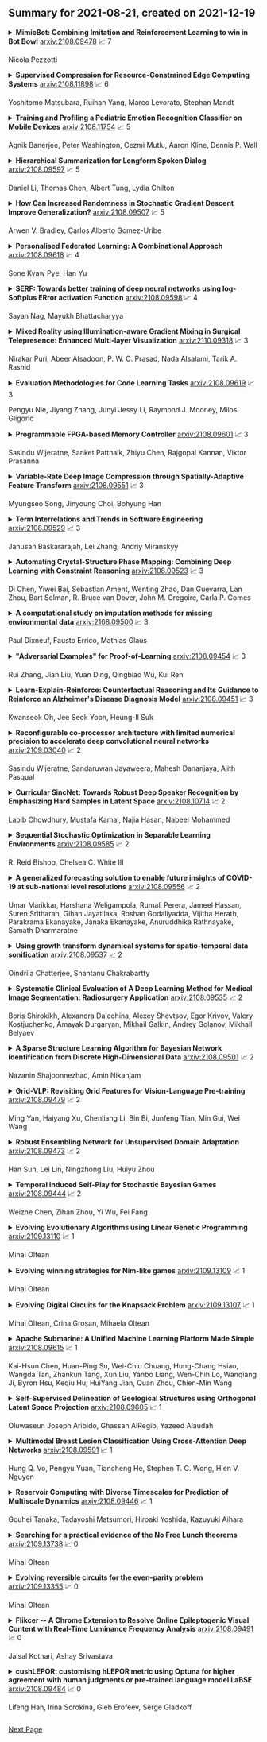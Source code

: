 ## Summary for 2021-08-21, created on 2021-12-19


<details><summary><b>MimicBot: Combining Imitation and Reinforcement Learning to win in Bot Bowl</b>
<a href="https://arxiv.org/abs/2108.09478">arxiv:2108.09478</a>
&#x1F4C8; 7 <br>
<p>Nicola Pezzotti</p></summary>
<p>

**Abstract:** This paper describe an hybrid agent trained to play in Fantasy Football AI which participated in the Bot Bowl III competition. The agent, MimicBot, is implemented using a specifically designed deep policy network and trained using a combination of imitation and reinforcement learning. Previous attempts in using a reinforcement learning approach in such context failed for a number of reasons, e.g. due to the intrinsic randomness in the environment and the large and uneven number of actions available, with a curriculum learning approach failing to consistently beat a randomly paying agent. Currently no machine learning approach can beat a scripted bot which makes use of the domain knowledge on the game. Our solution, thanks to an imitation learning and a hybrid decision-making process, consistently beat such scripted agents. Moreover we shed lights on how to more efficiently train in a reinforcement learning setting while drastically increasing sample efficiency. MimicBot is the winner of the Bot Bowl III competition, and it is currently the state-of-the-art solution.

</p>
</details>

<details><summary><b>Supervised Compression for Resource-Constrained Edge Computing Systems</b>
<a href="https://arxiv.org/abs/2108.11898">arxiv:2108.11898</a>
&#x1F4C8; 6 <br>
<p>Yoshitomo Matsubara, Ruihan Yang, Marco Levorato, Stephan Mandt</p></summary>
<p>

**Abstract:** There has been much interest in deploying deep learning algorithms on low-powered devices, including smartphones, drones, and medical sensors. However, full-scale deep neural networks are often too resource-intensive in terms of energy and storage. As a result, the bulk part of the machine learning operation is therefore often carried out on an edge server, where the data is compressed and transmitted. However, compressing data (such as images) leads to transmitting information irrelevant to the supervised task. Another popular approach is to split the deep network between the device and the server while compressing intermediate features. To date, however, such split computing strategies have barely outperformed the aforementioned naive data compression baselines due to their inefficient approaches to feature compression. This paper adopts ideas from knowledge distillation and neural image compression to compress intermediate feature representations more efficiently. Our supervised compression approach uses a teacher model and a student model with a stochastic bottleneck and learnable prior for entropy coding (Entropic Student). We compare our approach to various neural image and feature compression baselines in three vision tasks and found that it achieves better supervised rate-distortion performance while maintaining smaller end-to-end latency. We furthermore show that the learned feature representations can be tuned to serve multiple downstream tasks.

</p>
</details>

<details><summary><b>Training and Profiling a Pediatric Emotion Recognition Classifier on Mobile Devices</b>
<a href="https://arxiv.org/abs/2108.11754">arxiv:2108.11754</a>
&#x1F4C8; 5 <br>
<p>Agnik Banerjee, Peter Washington, Cezmi Mutlu, Aaron Kline, Dennis P. Wall</p></summary>
<p>

**Abstract:** Implementing automated emotion recognition on mobile devices could provide an accessible diagnostic and therapeutic tool for those who struggle to recognize emotion, including children with developmental behavioral conditions such as autism. Although recent advances have been made in building more accurate emotion classifiers, existing models are too computationally expensive to be deployed on mobile devices. In this study, we optimized and profiled various machine learning models designed for inference on edge devices and were able to match previous state of the art results for emotion recognition on children. Our best model, a MobileNet-V2 network pre-trained on ImageNet, achieved 65.11% balanced accuracy and 64.19% F1-score on CAFE, while achieving a 45-millisecond inference latency on a Motorola Moto G6 phone. This balanced accuracy is only 1.79% less than the current state of the art for CAFE, which used a model that contains 26.62x more parameters and was unable to run on the Moto G6, even when fully optimized. This work validates that with specialized design and optimization techniques, machine learning models can become lightweight enough for deployment on mobile devices and still achieve high accuracies on difficult image classification tasks.

</p>
</details>

<details><summary><b>Hierarchical Summarization for Longform Spoken Dialog</b>
<a href="https://arxiv.org/abs/2108.09597">arxiv:2108.09597</a>
&#x1F4C8; 5 <br>
<p>Daniel Li, Thomas Chen, Albert Tung, Lydia Chilton</p></summary>
<p>

**Abstract:** Every day we are surrounded by spoken dialog. This medium delivers rich diverse streams of information auditorily; however, systematically understanding dialog can often be non-trivial. Despite the pervasiveness of spoken dialog, automated speech understanding and quality information extraction remains markedly poor, especially when compared to written prose. Furthermore, compared to understanding text, auditory communication poses many additional challenges such as speaker disfluencies, informal prose styles, and lack of structure. These concerns all demonstrate the need for a distinctly speech tailored interactive system to help users understand and navigate the spoken language domain. While individual automatic speech recognition (ASR) and text summarization methods already exist, they are imperfect technologies; neither consider user purpose and intent nor address spoken language induced complications. Consequently, we design a two stage ASR and text summarization pipeline and propose a set of semantic segmentation and merging algorithms to resolve these speech modeling challenges. Our system enables users to easily browse and navigate content as well as recover from errors in these underlying technologies. Finally, we present an evaluation of the system which highlights user preference for hierarchical summarization as a tool to quickly skim audio and identify content of interest to the user.

</p>
</details>

<details><summary><b>How Can Increased Randomness in Stochastic Gradient Descent Improve Generalization?</b>
<a href="https://arxiv.org/abs/2108.09507">arxiv:2108.09507</a>
&#x1F4C8; 5 <br>
<p>Arwen V. Bradley, Carlos Alberto Gomez-Uribe</p></summary>
<p>

**Abstract:** Recent works report that increasing the learning rate or decreasing the minibatch size in stochastic gradient descent (SGD) can improve test set performance. We argue this is expected under some conditions in models with a loss function with multiple local minima. Our main contribution is an approximate but analytical approach inspired by methods in Physics to study the role of the SGD learning rate and batch size in generalization. We characterize test set performance under a shift between the training and test data distributions for loss functions with multiple minima. The shift can simply be due to sampling, and is therefore typically present in practical applications. We show that the resulting shift in local minima worsens test performance by picking up curvature, implying that generalization improves by selecting wide and/or little-shifted local minima. We then specialize to SGD, and study its test performance under stationarity. Because obtaining the exact stationary distribution of SGD is intractable, we derive a Fokker-Planck approximation of SGD and obtain its stationary distribution instead. This process shows that the learning rate divided by the minibatch size plays a role analogous to temperature in statistical mechanics, and implies that SGD, including its stationary distribution, is largely invariant to changes in learning rate or batch size that leave its temperature constant. We show that increasing SGD temperature encourages the selection of local minima with lower curvature, and can enable better generalization. We provide experiments on CIFAR10 demonstrating the temperature invariance of SGD, improvement of the test loss as SGD temperature increases, and quantifying the impact of sampling versus domain shift in driving this effect. Finally, we present synthetic experiments showing how our theory applies in a simplified loss with two local minima.

</p>
</details>

<details><summary><b>Personalised Federated Learning: A Combinational Approach</b>
<a href="https://arxiv.org/abs/2108.09618">arxiv:2108.09618</a>
&#x1F4C8; 4 <br>
<p>Sone Kyaw Pye, Han Yu</p></summary>
<p>

**Abstract:** Federated learning (FL) is a distributed machine learning approach involving multiple clients collaboratively training a shared model. Such a system has the advantage of more training data from multiple clients, but data can be non-identically and independently distributed (non-i.i.d.). Privacy and integrity preserving features such as differential privacy (DP) and robust aggregation (RA) are commonly used in FL. In this work, we show that on common deep learning tasks, the performance of FL models differs amongst clients and situations, and FL models can sometimes perform worse than local models due to non-i.i.d. data. Secondly, we show that incorporating DP and RA degrades performance further. Then, we conduct an ablation study on the performance impact of different combinations of common personalization approaches for FL, such as finetuning, mixture-of-experts ensemble, multi-task learning, and knowledge distillation. It is observed that certain combinations of personalization approaches are more impactful in certain scenarios while others always improve performance, and combination approaches are better than individual ones. Most clients obtained better performance with combined personalized FL and recover from performance degradation caused by non-i.i.d. data, DP, and RA.

</p>
</details>

<details><summary><b>SERF: Towards better training of deep neural networks using log-Softplus ERror activation Function</b>
<a href="https://arxiv.org/abs/2108.09598">arxiv:2108.09598</a>
&#x1F4C8; 4 <br>
<p>Sayan Nag, Mayukh Bhattacharyya</p></summary>
<p>

**Abstract:** Activation functions play a pivotal role in determining the training dynamics and neural network performance. The widely adopted activation function ReLU despite being simple and effective has few disadvantages including the Dying ReLU problem. In order to tackle such problems, we propose a novel activation function called Serf which is self-regularized and nonmonotonic in nature. Like Mish, Serf also belongs to the Swish family of functions. Based on several experiments on computer vision (image classification and object detection) and natural language processing (machine translation, sentiment classification and multimodal entailment) tasks with different state-of-the-art architectures, it is observed that Serf vastly outperforms ReLU (baseline) and other activation functions including both Swish and Mish, with a markedly bigger margin on deeper architectures. Ablation studies further demonstrate that Serf based architectures perform better than those of Swish and Mish in varying scenarios, validating the effectiveness and compatibility of Serf with varying depth, complexity, optimizers, learning rates, batch sizes, initializers and dropout rates. Finally, we investigate the mathematical relation between Swish and Serf, thereby showing the impact of preconditioner function ingrained in the first derivative of Serf which provides a regularization effect making gradients smoother and optimization faster.

</p>
</details>

<details><summary><b>Mixed Reality using Illumination-aware Gradient Mixing in Surgical Telepresence: Enhanced Multi-layer Visualization</b>
<a href="https://arxiv.org/abs/2110.09318">arxiv:2110.09318</a>
&#x1F4C8; 3 <br>
<p>Nirakar Puri, Abeer Alsadoon, P. W. C. Prasad, Nada Alsalami, Tarik A. Rashid</p></summary>
<p>

**Abstract:** Background and aim: Surgical telepresence using augmented perception has been applied, but mixed reality is still being researched and is only theoretical. The aim of this work is to propose a solution to improve the visualization in the final merged video by producing globally consistent videos when the intensity of illumination in the input source and target video varies. Methodology: The proposed system uses an enhanced multi-layer visualization with illumination-aware gradient mixing using Illumination Aware Video Composition algorithm. Particle Swarm Optimization Algorithm is used to find the best sample pair from foreground and background region and image pixel correlation to estimate the alpha matte. Particle Swarm Optimization algorithm helps to get the original colour and depth of the unknown pixel in the unknown region. Result: Our results showed improved accuracy caused by reducing the Mean squared Error for selecting the best sample pair for unknown region in 10 each sample for bowel, jaw and breast. The amount of this reduction is 16.48% from the state of art system. As a result, the visibility accuracy is improved from 89.4 to 97.7% which helped to clear the hand vision even in the difference of light. Conclusion: Illumination effect and alpha pixel correlation improves the visualization accuracy and produces a globally consistent composition results and maintains the temporal coherency when compositing two videos with high and inverse illumination effect. In addition, this paper provides a solution for selecting the best sampling pair for the unknown region to obtain the original colour and depth.

</p>
</details>

<details><summary><b>Evaluation Methodologies for Code Learning Tasks</b>
<a href="https://arxiv.org/abs/2108.09619">arxiv:2108.09619</a>
&#x1F4C8; 3 <br>
<p>Pengyu Nie, Jiyang Zhang, Junyi Jessy Li, Raymond J. Mooney, Milos Gligoric</p></summary>
<p>

**Abstract:** There has been a growing interest in developing machine learning (ML) models for code learning tasks, e.g., comment generation and method naming. Despite substantial increase in the effectiveness of ML models, the evaluation methodologies, i.e., the way people split datasets into training, validation, and testing sets, were not well designed. Specifically, no prior work on the aforementioned topics considered the timestamps of code and comments during evaluation (e.g., examples in the testing set might be from 2010 and examples from the training set might be from 2020). This may lead to evaluations that are inconsistent with the intended use cases of the ML models. In this paper, we formalize a novel time-segmented evaluation methodology, as well as the two methodologies commonly used in the literature: mixed-project and cross-project. We argue that time-segmented methodology is the most realistic. We also describe various use cases of ML models and provide a guideline for using methodologies to evaluate each use case. To assess the impact of methodologies, we collect a dataset of code-comment pairs with timestamps to train and evaluate several recent code learning ML models for the comment generation and method naming tasks. Our results show that different methodologies can lead to conflicting and inconsistent results. We invite the community to adopt the time-segmented evaluation methodology.

</p>
</details>

<details><summary><b>Programmable FPGA-based Memory Controller</b>
<a href="https://arxiv.org/abs/2108.09601">arxiv:2108.09601</a>
&#x1F4C8; 3 <br>
<p>Sasindu Wijeratne, Sanket Pattnaik, Zhiyu Chen, Rajgopal Kannan, Viktor Prasanna</p></summary>
<p>

**Abstract:** Even with generational improvements in DRAM technology, memory access latency still remains the major bottleneck for application accelerators, primarily due to limitations in memory interface IPs which cannot fully account for variations in target applications, the algorithms used, and accelerator architectures. Since developing memory controllers for different applications is time-consuming, this paper introduces a modular and programmable memory controller that can be configured for different target applications on available hardware resources. The proposed memory controller efficiently supports cache-line accesses along with bulk memory transfers. The user can configure the controller depending on the available logic resources on the FPGA, memory access pattern, and external memory specifications. The modular design supports various memory access optimization techniques including, request scheduling, internal caching, and direct memory access. These techniques contribute to reducing the overall latency while maintaining high sustained bandwidth. We implement the system on a state-of-the-art FPGA and evaluate its performance using two widely studied domains: graph analytics and deep learning workloads. We show improved overall memory access time up to 58% on CNN and GCN workloads compared with commercial memory controller IPs.

</p>
</details>

<details><summary><b>Variable-Rate Deep Image Compression through Spatially-Adaptive Feature Transform</b>
<a href="https://arxiv.org/abs/2108.09551">arxiv:2108.09551</a>
&#x1F4C8; 3 <br>
<p>Myungseo Song, Jinyoung Choi, Bohyung Han</p></summary>
<p>

**Abstract:** We propose a versatile deep image compression network based on Spatial Feature Transform (SFT arXiv:1804.02815), which takes a source image and a corresponding quality map as inputs and produce a compressed image with variable rates. Our model covers a wide range of compression rates using a single model, which is controlled by arbitrary pixel-wise quality maps. In addition, the proposed framework allows us to perform task-aware image compressions for various tasks, e.g., classification, by efficiently estimating optimized quality maps specific to target tasks for our encoding network. This is even possible with a pretrained network without learning separate models for individual tasks. Our algorithm achieves outstanding rate-distortion trade-off compared to the approaches based on multiple models that are optimized separately for several different target rates. At the same level of compression, the proposed approach successfully improves performance on image classification and text region quality preservation via task-aware quality map estimation without additional model training. The code is available at the project website: https://github.com/micmic123/QmapCompression

</p>
</details>

<details><summary><b>Term Interrelations and Trends in Software Engineering</b>
<a href="https://arxiv.org/abs/2108.09529">arxiv:2108.09529</a>
&#x1F4C8; 3 <br>
<p>Janusan Baskararajah, Lei Zhang, Andriy Miranskyy</p></summary>
<p>

**Abstract:** The Software Engineering (SE) community is prolific, making it challenging for experts to keep up with the flood of new papers and for neophytes to enter the field. Therefore, we posit that the community may benefit from a tool extracting terms and their interrelations from the SE community's text corpus and showing terms' trends. In this paper, we build a prototyping tool using the word embedding technique. We train the embeddings on the SE Body of Knowledge handbook and 15,233 research papers' titles and abstracts. We also create test cases necessary for validation of the training of the embeddings. We provide representative examples showing that the embeddings may aid in summarizing terms and uncovering trends in the knowledge base.

</p>
</details>

<details><summary><b>Automating Crystal-Structure Phase Mapping: Combining Deep Learning with Constraint Reasoning</b>
<a href="https://arxiv.org/abs/2108.09523">arxiv:2108.09523</a>
&#x1F4C8; 3 <br>
<p>Di Chen, Yiwei Bai, Sebastian Ament, Wenting Zhao, Dan Guevarra, Lan Zhou, Bart Selman, R. Bruce van Dover, John M. Gregoire, Carla P. Gomes</p></summary>
<p>

**Abstract:** Crystal-structure phase mapping is a core, long-standing challenge in materials science that requires identifying crystal structures, or mixtures thereof, in synthesized materials. Materials science experts excel at solving simple systems but cannot solve complex systems, creating a major bottleneck in high-throughput materials discovery. Herein we show how to automate crystal-structure phase mapping. We formulate phase mapping as an unsupervised pattern demixing problem and describe how to solve it using Deep Reasoning Networks (DRNets). DRNets combine deep learning with constraint reasoning for incorporating scientific prior knowledge and consequently require only a modest amount of (unlabeled) data. DRNets compensate for the limited data by exploiting and magnifying the rich prior knowledge about the thermodynamic rules governing the mixtures of crystals with constraint reasoning seamlessly integrated into neural network optimization. DRNets are designed with an interpretable latent space for encoding prior-knowledge domain constraints and seamlessly integrate constraint reasoning into neural network optimization. DRNets surpass previous approaches on crystal-structure phase mapping, unraveling the Bi-Cu-V oxide phase diagram, and aiding the discovery of solar-fuels materials.

</p>
</details>

<details><summary><b>A computational study on imputation methods for missing environmental data</b>
<a href="https://arxiv.org/abs/2108.09500">arxiv:2108.09500</a>
&#x1F4C8; 3 <br>
<p>Paul Dixneuf, Fausto Errico, Mathias Glaus</p></summary>
<p>

**Abstract:** Data acquisition and recording in the form of databases are routine operations. The process of collecting data, however, may experience irregularities, resulting in databases with missing data. Missing entries might alter analysis efficiency and, consequently, the associated decision-making process. This paper focuses on databases collecting information related to the natural environment. Given the broad spectrum of recorded activities, these databases typically are of mixed nature. It is therefore relevant to evaluate the performance of missing data processing methods considering this characteristic. In this paper we investigate the performances of several missing data imputation methods and their application to the problem of missing data in environment. A computational study was performed to compare the method missForest (MF) with two other imputation methods, namely Multivariate Imputation by Chained Equations (MICE) and K-Nearest Neighbors (KNN). Tests were made on 10 pretreated datasets of various types. Results revealed that MF generally outperformed MICE and KNN in terms of imputation errors, with a more pronounced performance gap for mixed typed databases where MF reduced the imputation error up to 150%, when compared to the other methods. KNN was usually the fastest method. MF was then successfully applied to a case study on Quebec wastewater treatment plants performance monitoring. We believe that the present study demonstrates the pertinence of using MF as imputation method when dealing with missing environmental data.

</p>
</details>

<details><summary><b>"Adversarial Examples" for Proof-of-Learning</b>
<a href="https://arxiv.org/abs/2108.09454">arxiv:2108.09454</a>
&#x1F4C8; 3 <br>
<p>Rui Zhang, Jian Liu, Yuan Ding, Qingbiao Wu, Kui Ren</p></summary>
<p>

**Abstract:** In S&P '21, Jia et al. proposed a new concept/mechanism named proof-of-learning (PoL), which allows a prover to demonstrate ownership of a machine learning model by proving integrity of the training procedure. It guarantees that an adversary cannot construct a valid proof with less cost (in both computation and storage) than that made by the prover in generating the proof. A PoL proof includes a set of intermediate models recorded during training, together with the corresponding data points used to obtain each recorded model. Jia et al. claimed that an adversary merely knowing the final model and training dataset cannot efficiently find a set of intermediate models with correct data points. In this paper, however, we show that PoL is vulnerable to "adversarial examples"! Specifically, in a similar way as optimizing an adversarial example, we could make an arbitrarily-chosen data point "generate" a given model, hence efficiently generating intermediate models with correct data points. We demonstrate, both theoretically and empirically, that we are able to generate a valid proof with significantly less cost than generating a proof by the prover, thereby we successfully break PoL.

</p>
</details>

<details><summary><b>Learn-Explain-Reinforce: Counterfactual Reasoning and Its Guidance to Reinforce an Alzheimer's Disease Diagnosis Model</b>
<a href="https://arxiv.org/abs/2108.09451">arxiv:2108.09451</a>
&#x1F4C8; 3 <br>
<p>Kwanseok Oh, Jee Seok Yoon, Heung-Il Suk</p></summary>
<p>

**Abstract:** Existing studies on disease diagnostic models focus either on diagnostic model learning for performance improvement or on the visual explanation of a trained diagnostic model. We propose a novel learn-explain-reinforce (LEAR) framework that unifies diagnostic model learning, visual explanation generation (explanation unit), and trained diagnostic model reinforcement (reinforcement unit) guided by the visual explanation. For the visual explanation, we generate a counterfactual map that transforms an input sample to be identified as an intended target label. For example, a counterfactual map can localize hypothetical abnormalities within a normal brain image that may cause it to be diagnosed with Alzheimer's disease (AD). We believe that the generated counterfactual maps represent data-driven and model-induced knowledge about a target task, i.e., AD diagnosis using structural MRI, which can be a vital source of information to reinforce the generalization of the trained diagnostic model. To this end, we devise an attention-based feature refinement module with the guidance of the counterfactual maps. The explanation and reinforcement units are reciprocal and can be operated iteratively. Our proposed approach was validated via qualitative and quantitative analysis on the ADNI dataset. Its comprehensibility and fidelity were demonstrated through ablation studies and comparisons with existing methods.

</p>
</details>

<details><summary><b>Reconfigurable co-processor architecture with limited numerical precision to accelerate deep convolutional neural networks</b>
<a href="https://arxiv.org/abs/2109.03040">arxiv:2109.03040</a>
&#x1F4C8; 2 <br>
<p>Sasindu Wijeratne, Sandaruwan Jayaweera, Mahesh Dananjaya, Ajith Pasqual</p></summary>
<p>

**Abstract:** Convolutional Neural Networks (CNNs) are widely used in deep learning applications, e.g. visual systems, robotics etc. However, existing software solutions are not efficient. Therefore, many hardware accelerators have been proposed optimizing performance, power and resource utilization of the implementation. Amongst existing solutions, Field Programmable Gate Array (FPGA) based architecture provides better cost-energy-performance trade-offs as well as scalability and minimizing development time. In this paper, we present a model-independent reconfigurable co-processing architecture to accelerate CNNs. Our architecture consists of parallel Multiply and Accumulate (MAC) units with caching techniques and interconnection networks to exploit maximum data parallelism. In contrast to existing solutions, we introduce limited precision 32 bit Q-format fixed point quantization for arithmetic representations and operations. As a result, our architecture achieved significant reduction in resource utilization with competitive accuracy. Furthermore, we developed an assembly-type microinstructions to access the co-processing fabric to manage layer-wise parallelism, thereby making re-use of limited resources. Finally, we have tested our architecture up to 9x9 kernel size on Xilinx Virtex 7 FPGA, achieving a throughput of up to 226.2 GOp/S for 3x3 kernel size.

</p>
</details>

<details><summary><b>Curricular SincNet: Towards Robust Deep Speaker Recognition by Emphasizing Hard Samples in Latent Space</b>
<a href="https://arxiv.org/abs/2108.10714">arxiv:2108.10714</a>
&#x1F4C8; 2 <br>
<p>Labib Chowdhury, Mustafa Kamal, Najia Hasan, Nabeel Mohammed</p></summary>
<p>

**Abstract:** Deep learning models have become an increasingly preferred option for biometric recognition systems, such as speaker recognition. SincNet, a deep neural network architecture, gained popularity in speaker recognition tasks due to its parameterized sinc functions that allow it to work directly on the speech signal. The original SincNet architecture uses the softmax loss, which may not be the most suitable choice for recognition-based tasks. Such loss functions do not impose inter-class margins nor differentiate between easy and hard training samples. Curriculum learning, particularly those leveraging angular margin-based losses, has proven very successful in other biometric applications such as face recognition. The advantage of such a curriculum learning-based techniques is that it will impose inter-class margins as well as taking to account easy and hard samples. In this paper, we propose Curricular SincNet (CL-SincNet), an improved SincNet model where we use a curricular loss function to train the SincNet architecture. The proposed model is evaluated on multiple datasets using intra-dataset and inter-dataset evaluation protocols. In both settings, the model performs competitively with other previously published work. In the case of inter-dataset testing, it achieves the best overall results with a reduction of 4\% error rate compare to SincNet and other published work.

</p>
</details>

<details><summary><b>Sequential Stochastic Optimization in Separable Learning Environments</b>
<a href="https://arxiv.org/abs/2108.09585">arxiv:2108.09585</a>
&#x1F4C8; 2 <br>
<p>R. Reid Bishop, Chelsea C. White III</p></summary>
<p>

**Abstract:** We consider a class of sequential decision-making problems under uncertainty that can encompass various types of supervised learning concepts. These problems have a completely observed state process and a partially observed modulation process, where the state process is affected by the modulation process only through an observation process, the observation process only observes the modulation process, and the modulation process is exogenous to control. We model this broad class of problems as a partially observed Markov decision process (POMDP). The belief function for the modulation process is control invariant, thus separating the estimation of the modulation process from the control of the state process. We call this specially structured POMDP the separable POMDP, or SEP-POMDP, and show it (i) can serve as a model for a broad class of application areas, e.g., inventory control, finance, healthcare systems, (ii) inherits value function and optimal policy structure from a set of completely observed MDPs, (iii) can serve as a bridge between classical models of sequential decision making under uncertainty having fully specified model artifacts and such models that are not fully specified and require the use of predictive methods from statistics and machine learning, and (iv) allows for specialized approximate solution procedures.

</p>
</details>

<details><summary><b>A generalized forecasting solution to enable future insights of COVID-19 at sub-national level resolutions</b>
<a href="https://arxiv.org/abs/2108.09556">arxiv:2108.09556</a>
&#x1F4C8; 2 <br>
<p>Umar Marikkar, Harshana Weligampola, Rumali Perera, Jameel Hassan, Suren Sritharan, Gihan Jayatilaka, Roshan Godaliyadda, Vijitha Herath, Parakrama Ekanayake, Janaka Ekanayake, Anuruddhika Rathnayake, Samath Dharmaratne</p></summary>
<p>

**Abstract:** COVID-19 continues to cause a significant impact on public health. To minimize this impact, policy makers undertake containment measures that however, when carried out disproportionately to the actual threat, as a result if errorneous threat assessment, cause undesirable long-term socio-economic complications. In addition, macro-level or national level decision making fails to consider the localized sensitivities in small regions. Hence, the need arises for region-wise threat assessments that provide insights on the behaviour of COVID-19 through time, enabled through accurate forecasts. In this study, a forecasting solution is proposed, to predict daily new cases of COVID-19 in regions small enough where containment measures could be locally implemented, by targeting three main shortcomings that exist in literature; the unreliability of existing data caused by inconsistent testing patterns in smaller regions, weak deploy-ability of forecasting models towards predicting cases in previously unseen regions, and model training biases caused by the imbalanced nature of data in COVID-19 epi-curves. Hence, the contributions of this study are three-fold; an optimized smoothing technique to smoothen less deterministic epi-curves based on epidemiological dynamics of that region, a Long-Short-Term-Memory (LSTM) based forecasting model trained using data from select regions to create a representative and diverse training set that maximizes deploy-ability in regions with lack of historical data, and an adaptive loss function whilst training to mitigate the data imbalances seen in epi-curves. The proposed smoothing technique, the generalized training strategy and the adaptive loss function largely increased the overall accuracy of the forecast, which enables efficient containment measures at a more localized micro-level.

</p>
</details>

<details><summary><b>Using growth transform dynamical systems for spatio-temporal data sonification</b>
<a href="https://arxiv.org/abs/2108.09537">arxiv:2108.09537</a>
&#x1F4C8; 2 <br>
<p>Oindrila Chatterjee, Shantanu Chakrabartty</p></summary>
<p>

**Abstract:** Sonification, or encoding information in meaningful audio signatures, has several advantages in augmenting or replacing traditional visualization methods for human-in-the-loop decision-making. Standard sonification methods reported in the literature involve either (i) using only a subset of the variables, or (ii) first solving a learning task on the data and then mapping the output to an audio waveform, which is utilized by the end-user to make a decision. This paper presents a novel framework for sonifying high-dimensional data using a complex growth transform dynamical system model where both the learning (or, more generally, optimization) and the sonification processes are integrated together. Our algorithm takes as input the data and optimization parameters underlying the learning or prediction task and combines it with the psychoacoustic parameters defined by the user. As a result, the proposed framework outputs binaural audio signatures that not only encode some statistical properties of the high-dimensional data but also reveal the underlying complexity of the optimization/learning process. Along with extensive experiments using synthetic datasets, we demonstrate the framework on sonifying Electro-encephalogram (EEG) data with the potential for detecting epileptic seizures in pediatric patients.

</p>
</details>

<details><summary><b>Systematic Clinical Evaluation of A Deep Learning Method for Medical Image Segmentation: Radiosurgery Application</b>
<a href="https://arxiv.org/abs/2108.09535">arxiv:2108.09535</a>
&#x1F4C8; 2 <br>
<p>Boris Shirokikh, Alexandra Dalechina, Alexey Shevtsov, Egor Krivov, Valery Kostjuchenko, Amayak Durgaryan, Mikhail Galkin, Andrey Golanov, Mikhail Belyaev</p></summary>
<p>

**Abstract:** We systematically evaluate a Deep Learning (DL) method in a 3D medical image segmentation task. Our segmentation method is integrated into the radiosurgery treatment process and directly impacts the clinical workflow. With our method, we address the relative drawbacks of manual segmentation: high inter-rater contouring variability and high time consumption of the contouring process. The main extension over the existing evaluations is the careful and detailed analysis that could be further generalized on other medical image segmentation tasks. Firstly, we analyze the changes in the inter-rater detection agreement. We show that the segmentation model reduces the ratio of detection disagreements from 0.162 to 0.085 (p < 0.05). Secondly, we show that the model improves the inter-rater contouring agreement from 0.845 to 0.871 surface Dice Score (p < 0.05). Thirdly, we show that the model accelerates the delineation process in between 1.6 and 2.0 times (p < 0.05). Finally, we design the setup of the clinical experiment to either exclude or estimate the evaluation biases, thus preserve the significance of the results. Besides the clinical evaluation, we also summarize the intuitions and practical ideas for building an efficient DL-based model for 3D medical image segmentation.

</p>
</details>

<details><summary><b>A Sparse Structure Learning Algorithm for Bayesian Network Identification from Discrete High-Dimensional Data</b>
<a href="https://arxiv.org/abs/2108.09501">arxiv:2108.09501</a>
&#x1F4C8; 2 <br>
<p>Nazanin Shajoonnezhad, Amin Nikanjam</p></summary>
<p>

**Abstract:** This paper addresses the problem of learning a sparse structure Bayesian network from high-dimensional discrete data. Compared to continuous Bayesian networks, learning a discrete Bayesian network is a challenging problem due to the large parameter space. Although many approaches have been developed for learning continuous Bayesian networks, few approaches have been proposed for the discrete ones. In this paper, we address learning Bayesian networks as an optimization problem and propose a score function that satisfies the sparsity and the DAG property simultaneously. Besides, we implement a block-wised stochastic coordinate descent algorithm to optimize the score function. Specifically, we use a variance reducing method in our optimization algorithm to make the algorithm work efficiently in high-dimensional data. The proposed approach is applied to synthetic data from well-known benchmark networks. The quality, scalability, and robustness of the constructed network are measured. Compared to some competitive approaches, the results reveal that our algorithm outperforms the others in evaluation metrics.

</p>
</details>

<details><summary><b>Grid-VLP: Revisiting Grid Features for Vision-Language Pre-training</b>
<a href="https://arxiv.org/abs/2108.09479">arxiv:2108.09479</a>
&#x1F4C8; 2 <br>
<p>Ming Yan, Haiyang Xu, Chenliang Li, Bin Bi, Junfeng Tian, Min Gui, Wei Wang</p></summary>
<p>

**Abstract:** Existing approaches to vision-language pre-training (VLP) heavily rely on an object detector based on bounding boxes (regions), where salient objects are first detected from images and then a Transformer-based model is used for cross-modal fusion. Despite their superior performance, these approaches are bounded by the capability of the object detector in terms of both effectiveness and efficiency. Besides, the presence of object detection imposes unnecessary constraints on model designs and makes it difficult to support end-to-end training. In this paper, we revisit grid-based convolutional features for vision-language pre-training, skipping the expensive region-related steps. We propose a simple yet effective grid-based VLP method that works surprisingly well with the grid features. By pre-training only with in-domain datasets, the proposed Grid-VLP method can outperform most competitive region-based VLP methods on three examined vision-language understanding tasks. We hope that our findings help to further advance the state of the art of vision-language pre-training, and provide a new direction towards effective and efficient VLP.

</p>
</details>

<details><summary><b>Robust Ensembling Network for Unsupervised Domain Adaptation</b>
<a href="https://arxiv.org/abs/2108.09473">arxiv:2108.09473</a>
&#x1F4C8; 2 <br>
<p>Han Sun, Lei Lin, Ningzhong Liu, Huiyu Zhou</p></summary>
<p>

**Abstract:** Recently, in order to address the unsupervised domain adaptation (UDA) problem, extensive studies have been proposed to achieve transferrable models. Among them, the most prevalent method is adversarial domain adaptation, which can shorten the distance between the source domain and the target domain. Although adversarial learning is very effective, it still leads to the instability of the network and the drawbacks of confusing category information. In this paper, we propose a Robust Ensembling Network (REN) for UDA, which applies a robust time ensembling teacher network to learn global information for domain transfer. Specifically, REN mainly includes a teacher network and a student network, which performs standard domain adaptation training and updates weights of the teacher network. In addition, we also propose a dual-network conditional adversarial loss to improve the ability of the discriminator. Finally, for the purpose of improving the basic ability of the student network, we utilize the consistency constraint to balance the error between the student network and the teacher network. Extensive experimental results on several UDA datasets have demonstrated the effectiveness of our model by comparing with other state-of-the-art UDA algorithms.

</p>
</details>

<details><summary><b>Temporal Induced Self-Play for Stochastic Bayesian Games</b>
<a href="https://arxiv.org/abs/2108.09444">arxiv:2108.09444</a>
&#x1F4C8; 2 <br>
<p>Weizhe Chen, Zihan Zhou, Yi Wu, Fei Fang</p></summary>
<p>

**Abstract:** One practical requirement in solving dynamic games is to ensure that the players play well from any decision point onward. To satisfy this requirement, existing efforts focus on equilibrium refinement, but the scalability and applicability of existing techniques are limited. In this paper, we propose Temporal-Induced Self-Play (TISP), a novel reinforcement learning-based framework to find strategies with decent performances from any decision point onward. TISP uses belief-space representation, backward induction, policy learning, and non-parametric approximation. Building upon TISP, we design a policy-gradient-based algorithm TISP-PG. We prove that TISP-based algorithms can find approximate Perfect Bayesian Equilibrium in zero-sum one-sided stochastic Bayesian games with finite horizon. We test TISP-based algorithms in various games, including finitely repeated security games and a grid-world game. The results show that TISP-PG is more scalable than existing mathematical programming-based methods and significantly outperforms other learning-based methods.

</p>
</details>

<details><summary><b>Evolving Evolutionary Algorithms using Linear Genetic Programming</b>
<a href="https://arxiv.org/abs/2109.13110">arxiv:2109.13110</a>
&#x1F4C8; 1 <br>
<p>Mihai Oltean</p></summary>
<p>

**Abstract:** A new model for evolving Evolutionary Algorithms is proposed in this paper. The model is based on the Linear Genetic Programming (LGP) technique. Every LGP chromosome encodes an EA which is used for solving a particular problem. Several Evolutionary Algorithms for function optimization, the Traveling Salesman Problem, and the Quadratic Assignment Problem are evolved by using the considered model. Numerical experiments show that the evolved Evolutionary Algorithms perform similarly and sometimes even better than standard approaches for several well-known benchmarking problems.

</p>
</details>

<details><summary><b>Evolving winning strategies for Nim-like games</b>
<a href="https://arxiv.org/abs/2109.13109">arxiv:2109.13109</a>
&#x1F4C8; 1 <br>
<p>Mihai Oltean</p></summary>
<p>

**Abstract:** An evolutionary approach for computing the winning strategy for Nim-like games is proposed in this paper. The winning strategy is computed by using the Multi Expression Programming (MEP) technique - a fast and efficient variant of the Genetic Programming (GP). Each play strategy is represented by a mathematical expression that contains mathematical operators (such as +, -, *, mod, div, and , or, xor, not) and operands (encoding the current game state). Several numerical experiments for computing the winning strategy for the Nim game are performed. The computational effort needed for evolving a winning strategy is reported. The results show that the proposed evolutionary approach is very suitable for computing the winning strategy for Nim-like games.

</p>
</details>

<details><summary><b>Evolving Digital Circuits for the Knapsack Problem</b>
<a href="https://arxiv.org/abs/2109.13107">arxiv:2109.13107</a>
&#x1F4C8; 1 <br>
<p>Mihai Oltean, Crina Groşan, Mihaela Oltean</p></summary>
<p>

**Abstract:** Multi Expression Programming (MEP) is a Genetic Programming variant that uses linear chromosomes for solution encoding. A unique feature of MEP is its ability of encoding multiple solutions of a problem in a single chromosome. In this paper we use Multi Expression Programming for evolving digital circuits for a well-known NP-Complete problem: the knapsack (subset sum) problem. Numerical experiments show that Multi Expression Programming performs well on the considered test problems.

</p>
</details>

<details><summary><b>Apache Submarine: A Unified Machine Learning Platform Made Simple</b>
<a href="https://arxiv.org/abs/2108.09615">arxiv:2108.09615</a>
&#x1F4C8; 1 <br>
<p>Kai-Hsun Chen, Huan-Ping Su, Wei-Chiu Chuang, Hung-Chang Hsiao, Wangda Tan, Zhankun Tang, Xun Liu, Yanbo Liang, Wen-Chih Lo, Wanqiang Ji, Byron Hsu, Keqiu Hu, HuiYang Jian, Quan Zhou, Chien-Min Wang</p></summary>
<p>

**Abstract:** As machine learning is applied more widely, it is necessary to have a machine learning platform for both infrastructure administrators and users including expert data scientists and citizen data scientists to improve their productivity. However, existing machine learning platforms are ill-equipped to address the "Machine Learning tech debts" such as glue code, reproducibility, and portability. Furthermore, existing platforms only take expert data scientists into consideration, and thus they are inflexible for infrastructure administrators and non-user-friendly for citizen data scientists. We propose Submarine, a unified machine learning platform, to address the challenges.

</p>
</details>

<details><summary><b>Self-Supervised Delineation of Geological Structures using Orthogonal Latent Space Projection</b>
<a href="https://arxiv.org/abs/2108.09605">arxiv:2108.09605</a>
&#x1F4C8; 1 <br>
<p>Oluwaseun Joseph Aribido, Ghassan AlRegib, Yazeed Alaudah</p></summary>
<p>

**Abstract:** We developed two machine learning frameworks that could assist in automated litho-stratigraphic interpretation of seismic volumes without any manual hand labeling from an experienced seismic interpreter. The first framework is an unsupervised hierarchical clustering model to divide seismic images from a volume into certain number of clusters determined by the algorithm. The clustering framework uses a combination of density and hierarchical techniques to determine the size and homogeneity of the clusters. The second framework consists of a self-supervised deep learning framework to label regions of geological interest in seismic images. It projects the latent-space of an encoder-decoder architecture unto two orthogonal subspaces, from which it learns to delineate regions of interest in the seismic images. To demonstrate an application of both frameworks, a seismic volume was clustered into various contiguous clusters, from which four clusters were selected based on distinct seismic patterns: horizons, faults, salt domes and chaotic structures. Images from the selected clusters are used to train the encoder-decoder network. The output of the encoder-decoder network is a probability map of the possibility an amplitude reflection event belongs to an interesting geological structure. The structures are delineated using the probability map. The delineated images are further used to post-train a segmentation model to extend our results to full-vertical sections. The results on vertical sections show that we can factorize a seismic volume into its corresponding structural components. Lastly, we showed that our deep learning framework could be modeled as an attribute extractor and we compared our attribute result with various existing attributes in literature and demonstrate competitive performance with them.

</p>
</details>

<details><summary><b>Multimodal Breast Lesion Classification Using Cross-Attention Deep Networks</b>
<a href="https://arxiv.org/abs/2108.09591">arxiv:2108.09591</a>
&#x1F4C8; 1 <br>
<p>Hung Q. Vo, Pengyu Yuan, Tiancheng He, Stephen T. C. Wong, Hien V. Nguyen</p></summary>
<p>

**Abstract:** Accurate breast lesion risk estimation can significantly reduce unnecessary biopsies and help doctors decide optimal treatment plans. Most existing computer-aided systems rely solely on mammogram features to classify breast lesions. While this approach is convenient, it does not fully exploit useful information in clinical reports to achieve the optimal performance. Would clinical features significantly improve breast lesion classification compared to using mammograms alone? How to handle missing clinical information caused by variation in medical practice? What is the best way to combine mammograms and clinical features? There is a compelling need for a systematic study to address these fundamental questions. This paper investigates several multimodal deep networks based on feature concatenation, cross-attention, and co-attention to combine mammograms and categorical clinical variables. We show that the proposed architectures significantly increase the lesion classification performance (average area under ROC curves from 0.89 to 0.94). We also evaluate the model when clinical variables are missing.

</p>
</details>

<details><summary><b>Reservoir Computing with Diverse Timescales for Prediction of Multiscale Dynamics</b>
<a href="https://arxiv.org/abs/2108.09446">arxiv:2108.09446</a>
&#x1F4C8; 1 <br>
<p>Gouhei Tanaka, Tadayoshi Matsumori, Hiroaki Yoshida, Kazuyuki Aihara</p></summary>
<p>

**Abstract:** Machine learning approaches have recently been leveraged as a substitute or an aid for physical/mathematical modeling approaches to dynamical systems. To develop an efficient machine learning method dedicated to modeling and prediction of multiscale dynamics, we propose a reservoir computing model with diverse timescales by using a recurrent network of heterogeneous leaky integrator neurons. In prediction tasks with fast-slow chaotic dynamical systems including a large gap in timescales of their subsystems dynamics, we demonstrate that the proposed model has a higher potential than the existing standard model and yields a performance comparable to the best one of the standard model even without an optimization of the leak rate parameter. Our analysis reveals that the timescales required for producing each component of target dynamics are appropriately and flexibly selected from the reservoir dynamics by model training.

</p>
</details>

<details><summary><b>Searching for a practical evidence of the No Free Lunch theorems</b>
<a href="https://arxiv.org/abs/2109.13738">arxiv:2109.13738</a>
&#x1F4C8; 0 <br>
<p>Mihai Oltean</p></summary>
<p>

**Abstract:** According to the No Free Lunch (NFL) theorems all black-box algorithms perform equally well when compared over the entire set of optimization problems. An important problem related to NFL is finding a test problem for which a given algorithm is better than another given algorithm. Of high interest is finding a function for which Random Search is better than another standard evolutionary algorithm. In this paper, we propose an evolutionary approach for solving this problem: we will evolve test functions for which a given algorithm A is better than another given algorithm B. Two ways for representing the evolved functions are employed: as GP trees and as binary strings. Several numerical experiments involving NFL-style Evolutionary Algorithms for function optimization are performed. The results show the effectiveness of the proposed approach. Several test functions for which Random Search performs better than all other considered algorithms have been evolved.

</p>
</details>

<details><summary><b>Evolving reversible circuits for the even-parity problem</b>
<a href="https://arxiv.org/abs/2109.13355">arxiv:2109.13355</a>
&#x1F4C8; 0 <br>
<p>Mihai Oltean</p></summary>
<p>

**Abstract:** Reversible computing basically means computation with less or not at all electrical power. Since the standard binary gates are not usually reversible we use the Fredkin gate in order to achieve reversibility. An algorithm for designing reversible digital circuits is described in this paper. The algorithm is based on Multi Expression Programming (MEP), a Genetic Programming variant with a linear representation of individuals. The case of digital circuits for the even-parity problem is investigated. Numerical experiments show that the MEP-based algorithm is able to easily design reversible digital circuits for up to the even-8-parity problem.

</p>
</details>

<details><summary><b>Flikcer -- A Chrome Extension to Resolve Online Epileptogenic Visual Content with Real-Time Luminance Frequency Analysis</b>
<a href="https://arxiv.org/abs/2108.09491">arxiv:2108.09491</a>
&#x1F4C8; 0 <br>
<p>Jaisal Kothari, Ashay Srivastava</p></summary>
<p>

**Abstract:** Video content with fast luminance variations, or with spatial patterns of high contrast - referred to as epileptogenic visual content - may induce seizures on viewers with photosensitive epilepsy, and even cause discomfort in users not affected by this disease. Flikcer is a web app in the form of a website and chrome extension which aims to resolve epileptic content in videos. It provides the number of possible triggers for a seizure. It also provides the timestamps for these triggers along with a safer version of the video, free to download. The algorithm is written in Python and uses machine learning and computer vision. A key aspect of the algorithm is its computational efficiency, allowing real time implementation for public users.

</p>
</details>

<details><summary><b>cushLEPOR: customising hLEPOR metric using Optuna for higher agreement with human judgments or pre-trained language model LaBSE</b>
<a href="https://arxiv.org/abs/2108.09484">arxiv:2108.09484</a>
&#x1F4C8; 0 <br>
<p>Lifeng Han, Irina Sorokina, Gleb Erofeev, Serge Gladkoff</p></summary>
<p>

**Abstract:** Human evaluation has always been expensive while researchers struggle to trust the automatic metrics. To address this, we propose to customise traditional metrics by taking advantages of the pre-trained language models (PLMs) and the limited available human labelled scores. We first re-introduce the hLEPOR metric factors, followed by the Python version we developed (ported) which achieved the automatic tuning of the weighting parameters in hLEPOR metric. Then we present the customised hLEPOR (cushLEPOR) which uses Optuna hyper-parameter optimisation framework to fine-tune hLEPOR weighting parameters towards better agreement to pre-trained language models (using LaBSE) regarding the exact MT language pairs that cushLEPOR is deployed to. We also optimise cushLEPOR towards professional human evaluation data based on MQM and pSQM framework on English-German and Chinese-English language pairs. The experimental investigations show cushLEPOR boosts hLEPOR performances towards better agreements to PLMs like LaBSE with much lower cost, and better agreements to human evaluations including MQM and pSQM scores, and yields much better performances than BLEU (data available at \url{https://github.com/poethan/cushLEPOR}). Official results show that our submissions win three language pairs including \textbf{English-German} and \textbf{Chinese-English} on \textit{News} domain via cushLEPOR(LM) and \textbf{English-Russian} on \textit{TED} domain via hLEPOR.

</p>
</details>


[Next Page](2021/2021-08/2021-08-20.md)
